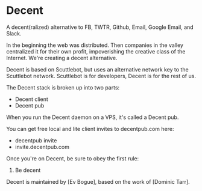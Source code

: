 # Decent

A decent(ralized) alternative to FB, TWTR, Github, Email, Google Email, and Slack.

In the beginning the web was distributed. Then companies in the valley centralized it for their own profit, impoverishing the creative class of the Internet. We're creating a decent alternative.

Decent is based on Scuttlebot, but uses an alternative network key to the Scuttlebot network. Scuttlebot is for developers, Decent is for the rest of us.

The Decent stack is broken up into two parts:

+ Decent client
+ Decent pub

When you run the Decent daemon on a VPS, it's called a Decent pub.

You can get free local and lite client invites to decentpub.com here:

+ decentpub invite
+ invite.decentpub.com

Once you're on Decent, be sure to obey the first rule:

1. Be decent

Decent is maintained by [Ev Bogue], based on the work of [Dominic Tarr].



